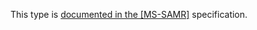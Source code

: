 This type is [documented in the [MS-SAMR]](https://learn.microsoft.com/en-us/openspecs/windows_protocols/ms-samr/23f9ef4c-cf3e-4330-9287-ea4799b03201) specification.

